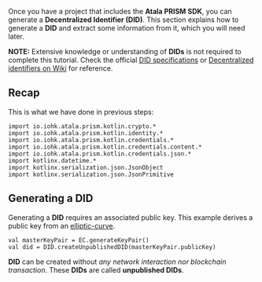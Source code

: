 Once you have a project that includes the **Atala PRISM SDK**, you can generate a **Decentralized Identifier (DID)**. This section explains how to generate a **DID** and extract some information from it, which you will need later.

**NOTE:** Extensive knowledge or understanding of **DIDs** is not required to complete this tutorial. Check the official [DID specifications](https://w3c-ccg.github.io/did-spec/) or [Decentralized identifiers on Wiki](https://en.wikipedia.org/wiki/Decentralized_identifiers) for reference.

## Recap
This is what we have done in previous steps:

```kotlin:ank
import io.iohk.atala.prism.kotlin.crypto.*
import io.iohk.atala.prism.kotlin.identity.*
import io.iohk.atala.prism.kotlin.credentials.*
import io.iohk.atala.prism.kotlin.credentials.content.*
import io.iohk.atala.prism.kotlin.credentials.json.*
import kotlinx.datetime.*
import kotlinx.serialization.json.JsonObject
import kotlinx.serialization.json.JsonPrimitive
```

## Generating a DID

Generating a **DID** requires an associated public key. This example derives a public key from an [elliptic-curve](https://en.wikipedia.org/wiki/Elliptic-curve_cryptography).

```kotlin:ank
val masterKeyPair = EC.generateKeyPair()
val did = DID.createUnpublishedDID(masterKeyPair.publicKey)
```

**DID** can be created without *any network interaction nor blockchain transaction*. These **DIDs** are called **unpublished DIDs**.
